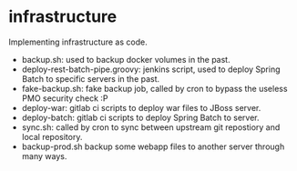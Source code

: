 # infrastructure

Implementing infrastructure as code.

- backup.sh: used to backup docker volumes in the past.
- deploy-rest-batch-pipe.groovy: jenkins script, used to deploy Spring Batch to specific servers in the past.
- fake-backup.sh: fake backup job, called by cron to bypass the useless PMO security check :P
- deploy-war: gitlab ci scripts to deploy war files to JBoss server.
- deploy-batch: gitlab ci scripts to deploy Spring Batch to server.
- sync.sh: called by cron to sync between upstream git repostiory and local repository.
- backup-prod.sh backup some webapp files to another server through many ways.
